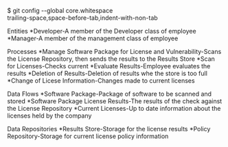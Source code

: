 $ git config --global core.whitespace \
    trailing-space,space-before-tab,indent-with-non-tab

Entities
*Developer-A member of the Developer class of employee 
*Manager-A member of the management class of employee

Processes
*Manage Software Package for License and Vulnerability-Scans the License Repository, then sends the results to the Results Store
*Scan for Licenses-Checks current 
*Evaluate Results-Employee evaluates the results 
*Deletion of Results-Deletion of results whe the store is too full
*Change of Licese Information-Changes made to current licenses

Data Flows
*Software Package-Package of software to be scanned and stored
*Software Package License Results-The results of the check against the License Repository
*Current Licenses-Up to date information about the licenses held by the company

Data Repositories
*Results Store-Storage for the license results
*Policy Repository-Storage for current license policy information
